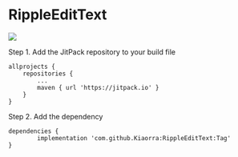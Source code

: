 # RippleEditText

[![](https://jitpack.io/v/Kiaorra/RippleEditText.svg)](https://jitpack.io/#Kiaorra/RippleEditText)


Step 1. Add the JitPack repository to your build file

	allprojects {
		repositories {
			...
			maven { url 'https://jitpack.io' }
		}
	}
  
Step 2. Add the dependency

	dependencies {
	        implementation 'com.github.Kiaorra:RippleEditText:Tag'
	}
